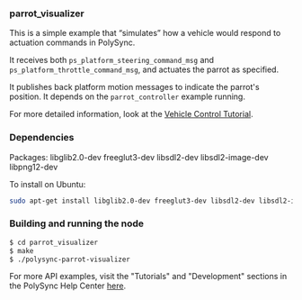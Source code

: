### parrot_visualizer

This is a simple example that “simulates” how a vehicle would respond to actuation commands in PolySync.

It receives both `ps_platform_steering_command_msg` and `ps_platform_throttle_command_msg`, and actuates the parrot as specified.

It publishes back platform motion messages to indicate the parrot's position. It depends on the `parrot_controller` example running.

For more detailed information, look at the [Vehicle Control Tutorial](https://help.polysync.io/articles/tutorials-and-examples/tutorials/vehicle-control-tutorial/).

### Dependencies

Packages: libglib2.0-dev freeglut3-dev libsdl2-dev libsdl2-image-dev libpng12-dev

To install on Ubuntu: 

```bash
sudo apt-get install libglib2.0-dev freeglut3-dev libsdl2-dev libsdl2-image-dev libpng12-dev
```

### Building and running the node

```bash
$ cd parrot_visualizer
$ make
$ ./polysync-parrot-visualizer
```

For more API examples, visit the "Tutorials" and "Development" sections in the PolySync Help Center [here](https://help.polysync.io/articles/).
